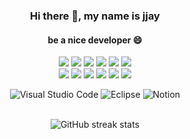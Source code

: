 <div align="center">

### Hi there 👋, my name is jjay
#### be a nice developer :smile:


<img src="https://img.shields.io/badge/java-%23ED8B00.svg?style=flat-square&logo=java&logoColor=white"/>
<img src="https://img.shields.io/badge/Oracle-F80000?style=flat-square&logo=Oracle&logoColor=783CBD"/>
<img src="https://img.shields.io/badge/javascript-%23323330.svg?style=flat-square&logo=javascript&logoColor=%23F7DF1E"/>
<img src="https://img.shields.io/badge/HTML5-E34F26?style=flat-square&logo=HTML5&logoColor=783CBD"/>
<img src="https://img.shields.io/badge/CSS3-06B6D4?style=flat-square&logo=CSS3&logoColor=783CBD"/>
<img src="https://img.shields.io/badge/Bootstrap-7952B3?style=flat-square&logo=Bootstrap&logoColor=783CBD"/>
<br>

<img src="https://img.shields.io/badge/jQuery-0769AD?style=flat-square&logo=jQuery&logoColor=783CBD"/>
<img src="https://img.shields.io/badge/Apache Tomcat-F8DC75?style=flat-square&logo=Apache Tomcat&logoColor=783CBD"/>
<img src="https://img.shields.io/badge/GitHub-231F20?style=flat-square&logo=Git&logoColor=783CBD"/>
<img src="https://img.shields.io/badge/Apache%20Maven-C71A36?style=flat-square&logo=Apache%20Maven&logoColor=white"/>
<img src="https://img.shields.io/badge/Spring-6DB33F?style=flat-square&logo=Spring&logoColor=783CBD"/>
<img src="https://img.shields.io/badge/Markdown-000000?style=flat-square&logo=Markdown&logoColor=783CBD"/>
<br>

![Visual Studio Code](https://img.shields.io/badge/Visual%20Studio%20Code-0078d7.svg?style=flat-square&logo=visual-studio-code&logoColor=white)
![Eclipse](https://img.shields.io/badge/Eclipse-FE7A16.svg?style=flat-square&logo=Eclipse&logoColor=white)
![Notion](https://img.shields.io/badge/Notion-%23000000.svg?style=flat-square&logo=notion&logoColor=white)
<br>
<br>
  
![GitHub streak stats](https://github-readme-streak-stats.herokuapp.com/?user=jjay0303)  


</div>

